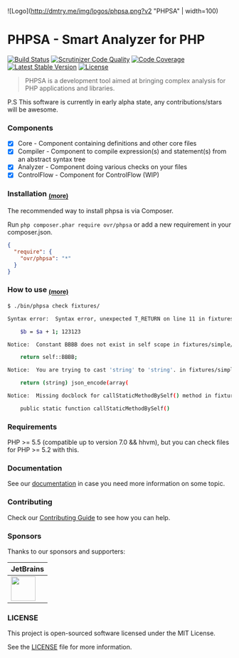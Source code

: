 ![Logo](http://dmtry.me/img/logos/phpsa.png?v2 "PHPSA" | width=100)

PHPSA - Smart Analyzer for PHP
===============================
[![Build Status](https://travis-ci.org/ovr/phpsa.svg?branch=master)](https://travis-ci.org/ovr/phpsa)
[![Scrutinizer Code Quality](https://scrutinizer-ci.com/g/ovr/phpsa/badges/quality-score.png?b=master)](https://scrutinizer-ci.com/g/ovr/phpsa/?branch=master)
[![Code Coverage](https://scrutinizer-ci.com/g/ovr/phpsa/badges/coverage.png?b=master)](https://scrutinizer-ci.com/g/ovr/phpsa/?branch=master)
[![Latest Stable Version](https://poser.pugx.org/ovr/phpsa/v/stable.svg)](https://packagist.org/packages/ovr/phpsa)
[![License](https://poser.pugx.org/ovr/phpsa/license.svg)](https://packagist.org/packages/ovr/phpsa)

> PHPSA is a development tool aimed at bringing complex analysis for PHP applications and libraries.

P.S This software is currently in early alpha state, any contributions/stars will be awesome.

### Components

- [X] Core - Component containing definitions and other core files
- [X] Compiler - Component to compile expression(s) and statement(s) from an abstract syntax tree
- [X] Analyzer - Component doing various checks on your files
- [X] ControlFlow - Component for ControlFlow (WIP)

### Installation <sub>[(more)](/docs/01_Installation.md)</sub>

The recommended way to install phpsa is via Composer.

Run `php composer.phar require ovr/phpsa` or add a new requirement in your composer.json.

``` json
{
  "require": {
    "ovr/phpsa": "*"
  }
}
```

### How to use <sub>[(more)](/docs/02_Usage.md)</sub>

```sh
$ ./bin/phpsa check fixtures/

Syntax error:  Syntax error, unexpected T_RETURN on line 11 in fixtures/simple/syntax/Error2.php 

    $b = $a + 1; 123123

Notice:  Constant BBBB does not exist in self scope in fixtures/simple/undefined/Const.php on 29 [undefined-const]

    return self::BBBB; 

Notice:  You are trying to cast 'string' to 'string'. in fixtures/simple/code-smell/StandardFunctionCall.php on 16 [stupid.cast]

    return (string) json_encode(array(

Notice:  Missing docblock for callStaticMethodBySelf() method in fixtures/Compiling/Expression/StaticCall.php on 18 [missing-docblock]

    public static function callStaticMethodBySelf()

```


### Requirements

PHP >= 5.5 (compatible up to version 7.0 && hhvm), but you can check files for PHP >= 5.2 with this.

### Documentation

See our [documentation](/docs/) in case you need more information on some topic.

### Contributing

Check our [Contributing Guide](/.github/CONTRIBUTING.md) to see how you can help.

### Sponsors

Thanks to our sponsors and supporters:

| JetBrains |
|---|
| <a href="https://www.jetbrains.com/phpstorm/" title="PHP IDE :: JetBrains PhpStorm" target="_blank"><img src="https://resources.jetbrains.com/assets/media/open-graph/jetbrains_250x250.png" height="55"></img></a> |

### LICENSE

This project is open-sourced software licensed under the MIT License.

See the [LICENSE](LICENSE) file for more information.
